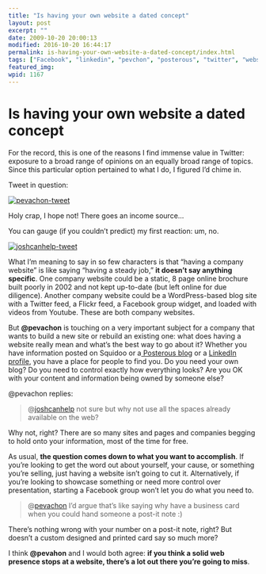 ```yaml
---
title: "Is having your own website a dated concept"
layout: post
excerpt: ""
date: 2009-10-20 20:00:13
modified: 2016-10-20 16:44:17
permalink: is-having-your-own-website-a-dated-concept/index.html
tags: ["Facebook", "linkedin", "pevchon", "posterous", "twitter", "websites", "Social Media"]
featured_img: 
wpid: 1167
---
```


# Is having your own website a dated concept

For the record, this is one of the reasons I find immense value in Twitter: exposure to a broad range of opinions on an equally broad range of topics. Since this particular option pertained to what I do, I figured I’d chime in.

Tweet in question:

[![pevachon-tweet](/_images/2009/10/pevachon-tweet.png "pevachon-tweet")](http://twitter.com/pevachon/status/4999831720)

Holy crap, I hope not! There goes an income source…

You can gauge (if you couldn’t predict) my first reaction: um, no.  
  
[![joshcanhelp-tweet](/_images/2009/10/joshcanhelp-tweet.png "joshcanhelp-tweet")](http://twitter.com/joshcanhelp/status/4999881258)

What I’m meaning to say in so few characters is that “having a company website” is like saying “having a steady job,” **it doesn’t say anything specific**. One company website could be a static, 8 page online brochure built poorly in 2002 and not kept up-to-date (but left online for due diligence). Another company website could be a WordPress-based blog site with a Twitter feed, a Flickr feed, a Facebook group widget, and loaded with videos from Youtube. These are both company websites.

But **@pevachon** is touching on a very important subject for a company that wants to build a new site or rebuild an existing one: what does having a website really mean and what’s the best way to go about it? Whether you have information posted on Squidoo or a[ Posterous blog](http://posterous.com/) or a [LinkedIn profile](https://www.linkedin.com/in/joshcanhelp), you have a place for people to find you. Do you need your own blog? Do you need to control exactly how everything looks? Are you OK with your content and information being owned by someone else?

@pevachon replies:

> @[joshcanhelp](http://twitter.com/joshcanhelp) not sure but why not use all the spaces already available on the web?

Why not, right? There are so many sites and pages and companies begging to hold onto your information, most of the time for free.

As usual, **the question comes down to what you want to accomplish**. If you’re looking to get the word out about yourself, your cause, or something you’re selling, just having a website isn’t going to cut it. Alternatively, if you’re looking to showcase something or need more control over presentation, starting a Facebook group won’t let you do what you need to.

> @[pevachon](http://twitter.com/pevachon) I’d argue that’s like saying why have a business card when you could hand someone a post-it note :)

There’s nothing wrong with your number on a post-it note, right? But doesn’t a custom designed and printed card say so much more?

I think **@pevahon** and I would both agree: **if you think a solid web presence stops at a website, there’s a lot out there you’re going to miss**.